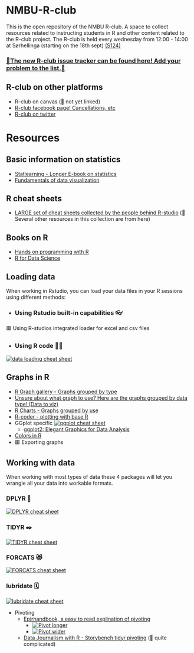 # NMBU-R-club
This is the open repository of the NMBU R-club. A space to collect resources related to instructing students in R and other content related to the R-club project.
The R-club is held every wednesday from 12:00 - 14:00 at Sørhellinga (starting on the 18th sept) [(S124)](https://link.mazemap.com/CJaxy0tw)

### [🎉The new R-club issue tracker can be found here! Add your problem to the list.📜](https://forms.gle/mQKUt7KE2DjyY9ew6)
 
## R-club on other platforms
- R-club on canvas (💬 not yet linked)
- [R-club facebook page! Cancellations, etc](https://www.facebook.com/groups/1398638660751995/)
- [R-club on twitter](https://twitter.com/nmbu_r)


# Resources
## Basic information on statistics
- [Statlearning - Longer E-book on statistics](https://www.statlearning.com/)
- [Fundamentals of data visualization](https://clauswilke.com/dataviz/)

## R cheat sheets
- [LARGE set of cheat sheets collected by the people behind R-studio](https://rstudio.github.io/cheatsheets/) (💬 Several other resources in this collection are from here)

## Books on R
- [Hands on programming with R](https://rstudio-education.github.io/hopr/)
- [R for Data Science](https://r4ds.had.co.nz/)

## Loading data
When working in Rstudio, you can load your data files in your R sessions using different methods:
- ### Using Rstudio built-in capabilities 👓 
🟥 Using R-studios integrated loader for excel and csv files
- ### Using R code 👩‍💻
[![data loading cheat sheet](https://rstudio.github.io/cheatsheets/pngs/data-import.png)](https://rstudio.github.io/cheatsheets/html/data-import.html)

## Graphs in R
- [R Graph gallery - Graphs grouped by type](https://r-graph-gallery.com/index.html)
- [Unsure about what graph to use? Here are the graphs grouped by data type! (Data to viz)](https://www.data-to-viz.com/)
- [R Charts - Graphs grouped by use](https://r-charts.com/)
- [R-coder - plotting with base R](https://r-coder.com/r-graphs/)   
- GGplot specific
[![ggplot cheat sheet](https://rstudio.github.io/cheatsheets/pngs/data-visualization.png)](https://rstudio.github.io/cheatsheets/html/data-visualization.html)
  - [ggplot2: Elegant Graphics for Data Analysis](https://ggplot2-book.org/index.html)
- [Colors in R](https://rpubs.com/kylewbrown/r-colors)
- 🟥 Exporting graphs


## Working with data
When working with most types of data these 4 packages will let you wrangle all your data into workable formats.
### DPLYR 🔧
[![DPLYR cheat sheet](https://rstudio.github.io/cheatsheets/pngs/data-transformation.png)](https://rstudio.github.io/cheatsheets/html/data-transformation.html)
### TIDYR ✒️
[![TIDYR cheat sheet](https://rstudio.github.io/cheatsheets/pngs/tidyr.png)](https://rstudio.github.io/cheatsheets/html/tidyr.html)
### FORCATS 😻
[![FORCATS cheat sheet](https://rstudio.github.io/cheatsheets/pngs/factors.png)](https://rstudio.github.io/cheatsheets/html/factors.html)
### lubridate 🗓️
[![lubridate cheat sheet](https://rstudio.github.io/cheatsheets/pngs/lubridate.png)](https://rstudio.github.io/cheatsheets/html/lubridate.html)

- Pivoting
  - [Epirhandbook, a easy to read explination of pivoting](https://epirhandbook.com/en/pivoting-data.html#pivoting-data)
    - [![Pivot longer](https://epirhandbook.com/en/images/pivoting/pivot_longer_new.png)](https://epirhandbook.com/en/pivoting-data.html#wide-to-long)
    - [![Pivot wider](https://epirhandbook.com/en/images/pivoting/pivot_wider_new.png)](https://epirhandbook.com/en/pivoting-data.html#long-to-wide)
  - [Data Journalism with R - Storybench tidyr pivoting](https://www.rpubs.com/mjfrigaard/pivoting) (💬 quite complicated)

